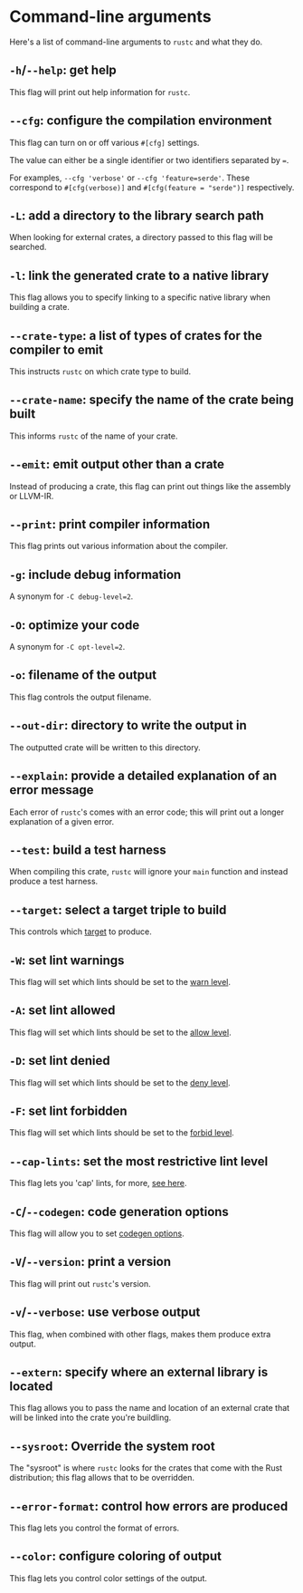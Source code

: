# Command-line arguments

Here's a list of command-line arguments to `rustc` and what they do.

## `-h`/`--help`: get help

This flag will print out help information for `rustc`.

## `--cfg`: configure the compilation environment

This flag can turn on or off various `#[cfg]` settings.

The value can either be a single identifier or two identifiers separated by `=`.

For examples, `--cfg 'verbose'` or `--cfg 'feature=serde'`. These correspond
to `#[cfg(verbose)]` and `#[cfg(feature = "serde")]` respectively.

## `-L`: add a directory to the library search path

When looking for external crates, a directory passed to this flag will be searched.

## `-l`: link the generated crate to a native library

This flag allows you to specify linking to a specific native library when building
a crate.

## `--crate-type`: a list of types of crates for the compiler to emit

This instructs `rustc` on which crate type to build.

## `--crate-name`: specify the name of the crate being built

This informs `rustc` of the name of your crate.

## `--emit`: emit output other than a crate

Instead of producing a crate, this flag can print out things like the assembly or LLVM-IR.

## `--print`: print compiler information

This flag prints out various information about the compiler.

## `-g`: include debug information

A synonym for `-C debug-level=2`.

## `-O`: optimize your code

A synonym for `-C opt-level=2`.

## `-o`: filename of the output

This flag controls the output filename.

## `--out-dir`: directory to write the output in

The outputted crate will be written to this directory.

## `--explain`: provide a detailed explanation of an error message

Each error of `rustc`'s comes with an error code; this will print
out a longer explanation of a given error.

## `--test`: build a test harness

When compiling this crate, `rustc` will ignore your `main` function
and instead produce a test harness.

## `--target`: select a target triple to build

This controls which [target](targets/index.html) to produce.

## `-W`: set lint warnings

This flag will set which lints should be set to the [warn level](lints/levels.html#warn).

## `-A`: set lint allowed

This flag will set which lints should be set to the [allow level](lints/levels.html#allow).

## `-D`: set lint denied

This flag will set which lints should be set to the [deny level](lints/levels.html#deny).

## `-F`: set lint forbidden

This flag will set which lints should be set to the [forbid level](lints/levels.html#forbid).

## `--cap-lints`: set the most restrictive lint level

This flag lets you 'cap' lints, for more, [see here](lints/levels.html#capping-lints).

## `-C`/`--codegen`: code generation options

This flag will allow you to set [codegen options](codegen-options/index.html).

## `-V`/`--version`: print a version

This flag will print out `rustc`'s version.

## `-v`/`--verbose`: use verbose output

This flag, when combined with other flags, makes them produce extra output.

## `--extern`: specify where an external library is located

This flag allows you to pass the name and location of an external crate that will
be linked into the crate you're buildling.

## `--sysroot`: Override the system root

The "sysroot" is where `rustc` looks for the crates that come with the Rust
distribution; this flag allows that to be overridden.

## `--error-format`: control how errors are produced

This flag lets you control the format of errors.

## `--color`: configure coloring of output

This flag lets you control color settings of the output.
